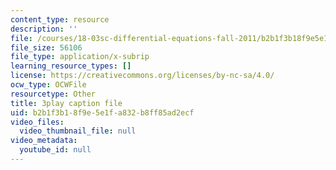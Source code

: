 ```yaml
---
content_type: resource
description: ''
file: /courses/18-03sc-differential-equations-fall-2011/b2b1f3b18f9e5e1fa832b8ff85ad2ecf_XDhJ8lVGbl8.vtt
file_size: 56106
file_type: application/x-subrip
learning_resource_types: []
license: https://creativecommons.org/licenses/by-nc-sa/4.0/
ocw_type: OCWFile
resourcetype: Other
title: 3play caption file
uid: b2b1f3b1-8f9e-5e1f-a832-b8ff85ad2ecf
video_files:
  video_thumbnail_file: null
video_metadata:
  youtube_id: null
---
```

